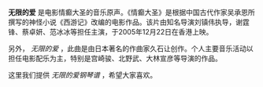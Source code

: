 

**无限的爱**
是电影情癫大圣的音乐原声。《情癫大圣》是根据中国古代作家吴承恩所撰写的神怪小说《西游记》改编的电影作品。该片由知名导演刘镇伟执导，谢霆锋、蔡卓妍、范冰冰等担任主演，于2005年12月22日在香港上映。

  
另外， _无限的爱_ ，此曲是由日本著名的作曲家久石让创作。个人主要音乐活动以担任电影配乐为主，特别是宫崎骏、北野武、大林宣彦等导演的作品。

  
这里我们提供 _无限的爱钢琴谱_ ，希望大家喜欢。

